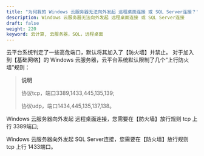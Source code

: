 ```yaml
---
title: "为何我的 Windows 云服务器无法向外发起 远程桌面连接 或 SQL Server连接？"
description: Windows 云服务器无法向外发起 远程桌面连接 或 SQL Server连接
draft: false
weight: 220
keyword: 云计算, 云服务器，SQL，远程桌面
---
```


云平台系统判定了一些高危端口，默认将其加入了【防火墙】并禁止。 对于加入到【基础网络】的 Windows 云服务器，云平台系统默认限制了几个“上行防火墙”规则：

>**说明**
>
>协议tcp，端口3389,1433,445,135,139;
>
>协议udp，端口1434,445,135,137,138。
>

Windows 云服务器向外发起 远程桌面连接，您需要在【防火墙】放行规则 tcp 上行 3389端口;

Windows 云服务器向外发起 SQL Server连接，您需要在【防火墙】放行规则 tcp 上行 1433端口。
